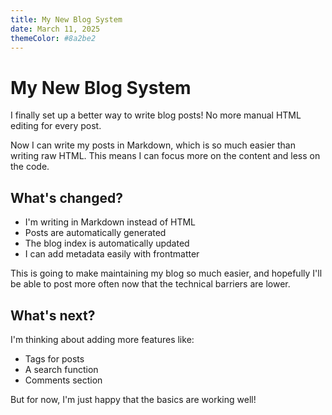 ```yaml
---
title: My New Blog System
date: March 11, 2025
themeColor: #8a2be2
---
```


# My New Blog System

I finally set up a better way to write blog posts! No more manual HTML editing for every post.

Now I can write my posts in Markdown, which is so much easier than writing raw HTML. This means I can focus more on the content and less on the code.

## What's changed?

- I'm writing in Markdown instead of HTML
- Posts are automatically generated
- The blog index is automatically updated
- I can add metadata easily with frontmatter

This is going to make maintaining my blog so much easier, and hopefully I'll be able to post more often now that the technical barriers are lower.

## What's next?

I'm thinking about adding more features like:
- Tags for posts
- A search function
- Comments section

But for now, I'm just happy that the basics are working well!
